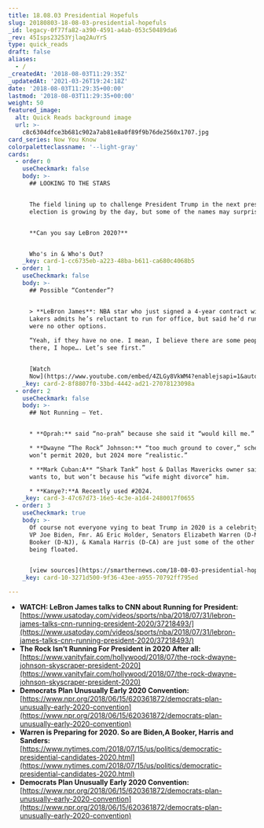 ```yaml
---
title: 18.08.03 Presidential Hopefuls
slug: 20180803-18-08-03-presidential-hopefuls
_id: legacy-0f77fa82-a390-4591-a4ab-053c50489da6
_rev: 45Isps23253Yjlaq2AuYrS
type: quick_reads
draft: false
aliases:
  - /
_createdAt: '2018-08-03T11:29:35Z'
_updatedAt: '2021-03-26T19:24:18Z'
date: '2018-08-03T11:29:35+00:00'
lastmod: '2018-08-03T11:29:35+00:00'
weight: 50
featured_image:
  alt: Quick Reads background image
  url: >-
    c8c6304dfce3b681c902a7ab81e8a0f89f9b76de2560x1707.jpg
card_series: Now You Know
colorpaletteclassname: '--light-gray'
cards:
  - order: 0
    useCheckmark: false
    body: >-
      ## LOOKING TO THE STARS


      The field lining up to challenge President Trump in the next presidential
      election is growing by the day, but some of the names may surprise you…


      **Can you say LeBron 2020?**


      Who's in & Who's Out?
    _key: card-1-cc6735eb-a223-48ba-b611-ca680c4068b5
  - order: 1
    useCheckmark: false
    body: >-
      ## Possible “Contender”?


      > **LeBron James**: NBA star who just signed a 4-year contract with the LA
      Lakers admits he’s reluctant to run for office, but said he’d run if there
      were no other options.  
        
      “Yeah, if they have no one. I mean, I believe there are some people out
      there, I hope…. Let’s see first.”


      [Watch
      Now](https://www.youtube.com/embed/4ZLGy8VkWM4?enablejsapi=1&autoplay=1&rel=0)
    _key: card-2-8f8807f0-33bd-4442-ad21-27078123098a
  - order: 2
    useCheckmark: false
    body: >-
      ## Not Running – Yet.


      * **Oprah:** said “no-prah” because she said it “would kill me.”

      * **Dwayne “The Rock” Johnson:** “too much ground to cover,” schedule
      won’t permit 2020, but 2024 more “realistic.”

      * **Mark Cuban:A** “Shark Tank” host & Dallas Mavericks owner said he
      wants to, but won’t because his “wife might divorce” him.

      * **Kanye?:**A Recently used #2024.
    _key: card-3-47c67d73-16e5-4c3e-a1d4-2480017f0655
  - order: 3
    useCheckmark: true
    body: >-
      Of course not everyone vying to beat Trump in 2020 is a celebrity ... Fmr.
      VP Joe Biden, Fmr. AG Eric Holder, Senators Elizabeth Warren (D-MA), Cory
      Booker (D-NJ), & Kamala Harris (D-CA) are just some of the other names
      being floated.


      [view sources](https://smarthernews.com/18-08-03-presidential-hopefuls/)
    _key: card-10-3271d500-9f36-43ee-a955-70792ff795ed

---
```

* **WATCH: LeBron James talks to CNN about Running for President:**  
[https://www.usatoday.com/videos/sports/nba/2018/07/31/lebron-james-talks-cnn-running-president-2020/37218493/](https://www.usatoday.com/videos/sports/nba/2018/07/31/lebron-james-talks-cnn-running-president-2020/37218493/)
* **The Rock Isn’t Running For President in 2020 After all:**  
[https://www.vanityfair.com/hollywood/2018/07/the-rock-dwayne-johnson-skyscraper-president-2020](https://www.vanityfair.com/hollywood/2018/07/the-rock-dwayne-johnson-skyscraper-president-2020)
* **Democrats Plan Unusually Early 2020 Convention:**  
[https://www.npr.org/2018/06/15/620361872/democrats-plan-unusually-early-2020-convention](https://www.npr.org/2018/06/15/620361872/democrats-plan-unusually-early-2020-convention)
* **Warren is Preparing for 2020. So are Biden,A Booker, Harris and Sanders:**  
[https://www.nytimes.com/2018/07/15/us/politics/democratic-presidential-candidates-2020.html](https://www.nytimes.com/2018/07/15/us/politics/democratic-presidential-candidates-2020.html)
* **Democrats Plan Unusually Early 2020 Convention:**  
[https://www.npr.org/2018/06/15/620361872/democrats-plan-unusually-early-2020-convention](https://www.npr.org/2018/06/15/620361872/democrats-plan-unusually-early-2020-convention)